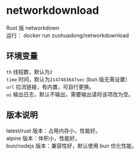 # networkdownload

Rust 版 networkdown    
运行： docker run zuohuadong/networkdownload    

## 环境变量
`th` 线程数，默认为`2`    
`time` 时间，默认为`2147483647sec`  (bun 版无需设置）    
`url` 拉流链接，有内置，可自行更换。     
`ui` 输出日志，默认不输出，需要输出请将该项改为空。



## 版本说明    

latest/rust 版本：占用内存小，性能好。    
alpine 版本：体积小，性能好。    
bun/nodejs 版本：兼容性好，默认使用 bun 优化性能。
 
